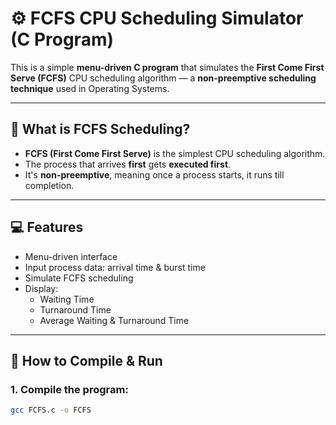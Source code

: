 # ⚙️ FCFS CPU Scheduling Simulator (C Program)

This is a simple **menu-driven C program** that simulates the **First Come First Serve (FCFS)** CPU scheduling algorithm — a **non-preemptive scheduling technique** used in Operating Systems.

---

## 🧠 What is FCFS Scheduling?

- **FCFS (First Come First Serve)** is the simplest CPU scheduling algorithm.
- The process that arrives **first** gets **executed first**.
- It's **non-preemptive**, meaning once a process starts, it runs till completion.

---

## 💻 Features

- Menu-driven interface
- Input process data: arrival time & burst time
- Simulate FCFS scheduling
- Display:
  - Waiting Time
  - Turnaround Time
  - Average Waiting & Turnaround Time

---

## 🔧 How to Compile & Run

### 1. Compile the program:
```bash
gcc FCFS.c -o FCFS



